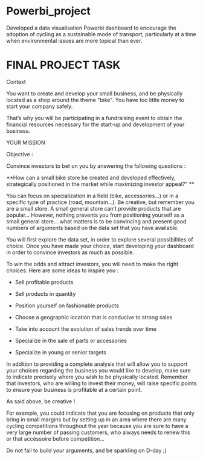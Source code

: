 # Powerbi_project
Developed a data visualisation Powerbi dashboard to encourage the adoption of cycling as a sustainable mode of transport, particularly at a time when environmental issues are more topical than ever.
# FINAL PROJECT TASK 
Context

You want to create and develop your small business, and be physically located as a shop around the theme "bike". You have too little money to start your company safely.

That’s why you will be participating in a fundraising event to obtain the financial resources necessary for the start-up and development of your business. 



YOUR MISSION

Objective :  



Convince investors to bet on you by answering the following questions :



**How can a small bike store be created and developed effectively, strategically positioned in the market while maximizing investor appeal?" **



You can focus on specialization in a field (bike, accessories...) or in a specific type of practice (road, mountain...). Be creative, but remember you are a small store. A small general store can’t provide products that are popular... However, nothing prevents you from positioning yourself as a small general store... what matters is to be convincing and present good numbers of arguments based on the data set that you have available.



You will first explore the data set, in order to explore several possibilities of choice. Once you have made your choice, start developing your dashboard in order to convince investors as much as possible.



To win the odds and attract investors, you will need to make the right choices. Here are some ideas to inspire you :



- Sell profitable products

- Sell products in quantity

- Position yourself on fashionable products

- Choose a geographic location that is conducive to strong sales

- Take into account the evolution of sales trends over time

- Specialize in the sale of parts or accessories

- Specialize in young or senior targets



In addition to providing a complete analysis that will allow you to support your choices regarding the business you would like to develop, make sure to indicate precisely where you wish to be physically located. Remember that investors, who are willing to invest their money, will raise specific points to ensure your business is profitable at a certain point.  

As said above, be creative !

For example, you could indicate that you are focusing on products that only bring in small margins but by setting up in an area where there are many cycling competitions throughout the year because you are sure to have a very large number of passing customers, who always needs to renew this or that accéssoire before competition...  



Do not fail to build your arguments, and be sparkling on D-day ;)


